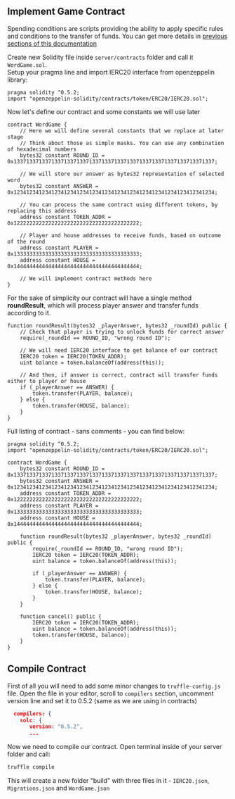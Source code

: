 Implement Game Contract
---  
Spending conditions are scripts providing the ability to apply specific rules and conditions to the transfer of funds. 
You can get more details in [previous sections of this documentation](../../spending-conditions.md)  

Create new Solidity file inside `server/contracts` folder and call it `WordGame.sol`.  
Setup your pragma line and import IERC20 interface from openzeppelin library:
```solidity
pragma solidity ^0.5.2;
import "openzeppelin-solidity/contracts/token/ERC20/IERC20.sol";
```

Now let's define our contract and some constants we will use later
```solidity
contract WordGame {
	// Here we will define several constants that we replace at later stage
	// Think about those as simple masks. You can use any combination of hexadecimal numbers
	bytes32 constant ROUND_ID = 0x1337133713371337133713371337133713371337133713371337133713371337;
	
	// We will store our answer as bytes32 representation of selected word
	bytes32 constant ANSWER = 0x1234123412341234123412341234123412341234123412341234123412341234;
	
	// You can process the same contract using different tokens, by replacing this address
	address constant TOKEN_ADDR = 0x1222222222222222222222222222222222222222;
	
	// Player and house addresses to receive funds, based on outcome of the round
	address constant PLAYER = 0x1333333333333333333333333333333333333333;
	address constant HOUSE = 0x1444444444444444444444444444444444444444;
	
	// We will implement contract methods here
}
```

For the sake of simplicity our contract will have a single method **roundResult**, which will process player answer and 
transfer funds according to it.
```solidity
function roundResult(bytes32 _playerAnswer, bytes32 _roundId) public {
	// Check that player is trying to unlock funds for correct answer 
	require(_roundId == ROUND_ID, "wrong round ID");
	
	// We will need IERC20 interface to get balance of our contract
	IERC20 token = IERC20(TOKEN_ADDR);
	uint balance = token.balanceOf(address(this));

	// And then, if answer is correct, contract will transfer funds either to player or house 
	if (_playerAnswer == ANSWER) {
		token.transfer(PLAYER, balance);
	} else {
		token.transfer(HOUSE, balance);
	}
}
```

Full listing of contract - sans comments -  you can find below:
```solidity
pragma solidity ^0.5.2;
import "openzeppelin-solidity/contracts/token/ERC20/IERC20.sol";

contract WordGame {
	bytes32 constant ROUND_ID = 0x1337133713371337133713371337133713371337133713371337133713371337;
	bytes32 constant ANSWER = 0x1234123412341234123412341234123412341234123412341234123412341234;
	address constant TOKEN_ADDR = 0x1222222222222222222222222222222222222222;
	address constant PLAYER = 0x1333333333333333333333333333333333333333;
	address constant HOUSE = 0x1444444444444444444444444444444444444444;

	function roundResult(bytes32 _playerAnswer, bytes32 _roundId) public {
		require(_roundId == ROUND_ID, "wrong round ID");
		IERC20 token = IERC20(TOKEN_ADDR);
		uint balance = token.balanceOf(address(this));

		if (_playerAnswer == ANSWER) {
			token.transfer(PLAYER, balance);
		} else {
			token.transfer(HOUSE, balance);
		}
	}

	function cancel() public {
		IERC20 token = IERC20(TOKEN_ADDR);
		uint balance = token.balanceOf(address(this));
		token.transfer(HOUSE, balance);
	}
}
```

Compile Contract
---
First of all you will need to add some minor changes to `truffle-config.js` file. Open the file in your editor,
scroll to `compilers` section, uncomment version line and set it to 0.5.2 (same as we are using in contracts)
```json
  compilers: {
    solc: {
       version: "0.5.2",
       ...    
```

Now we need to compile our contract. Open terminal inside of your server folder and call:
```bash
truffle compile
```
This will create a new folder "build" with three files in it - `IERC20.json`, `Migrations.json` and `WordGame.json`  

